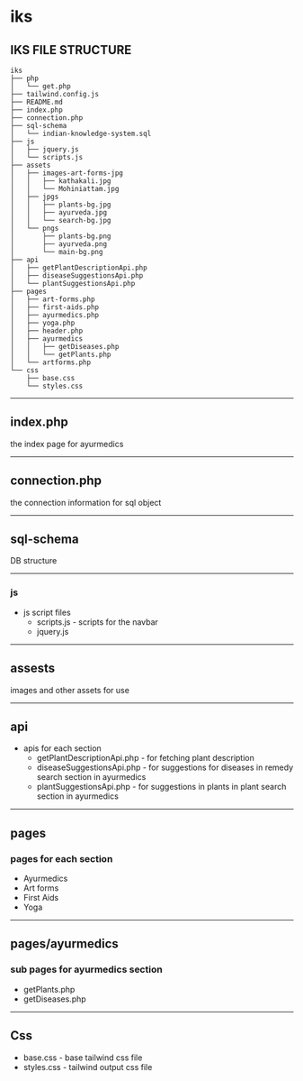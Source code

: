 # iks

## IKS FILE STRUCTURE
```
iks
├── php
│   └── get.php
├── tailwind.config.js
├── README.md
├── index.php
├── connection.php
├── sql-schema
│   └── indian-knowledge-system.sql
├── js
│   ├── jquery.js
│   └── scripts.js
├── assets
│   ├── images-art-forms-jpg
│   │   ├── kathakali.jpg
│   │   └── Mohiniattam.jpg
│   ├── jpgs
│   │   ├── plants-bg.jpg
│   │   ├── ayurveda.jpg
│   │   └── search-bg.jpg
│   └── pngs
│       ├── plants-bg.png
│       ├── ayurveda.png
│       └── main-bg.png
├── api
│   ├── getPlantDescriptionApi.php
│   ├── diseaseSuggestionsApi.php
│   └── plantSuggestionsApi.php
├── pages
│   ├── art-forms.php
│   ├── first-aids.php
│   ├── ayurmedics.php
│   ├── yoga.php
│   ├── header.php
│   ├── ayurmedics
│   │   ├── getDiseases.php
│   │   └── getPlants.php
│   └── artforms.php
└── css
    ├── base.css
    └── styles.css

```

---

## index.php

the index page for ayurmedics

--- 

## connection.php

the connection information for sql object

--- 

## sql-schema 

DB structure

---

### js

- js script files
    - scripts.js - scripts for the navbar
    - jquery.js 

--- 

## assests

images and other assets for use

---

## api
 
   - apis for each section
       - getPlantDescriptionApi.php - for fetching plant description 
       - diseaseSuggestionsApi.php - for suggestions for diseases in remedy search section in ayurmedics
       - plantSuggestionsApi.php  - for suggestions in plants in plant search section in ayurmedics

---

## pages

### pages for each section
- Ayurmedics
- Art forms
- First Aids
- Yoga

---

## pages/ayurmedics

### sub pages for ayurmedics section
- getPlants.php
- getDiseases.php

---

## Css

- base.css - base tailwind css file
- styles.css - tailwind output css file

